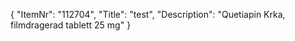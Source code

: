 {
  "ItemNr": "112704",
  "Title": "test",
  "Description": "Quetiapin Krka, filmdragerad tablett 25 mg"
}